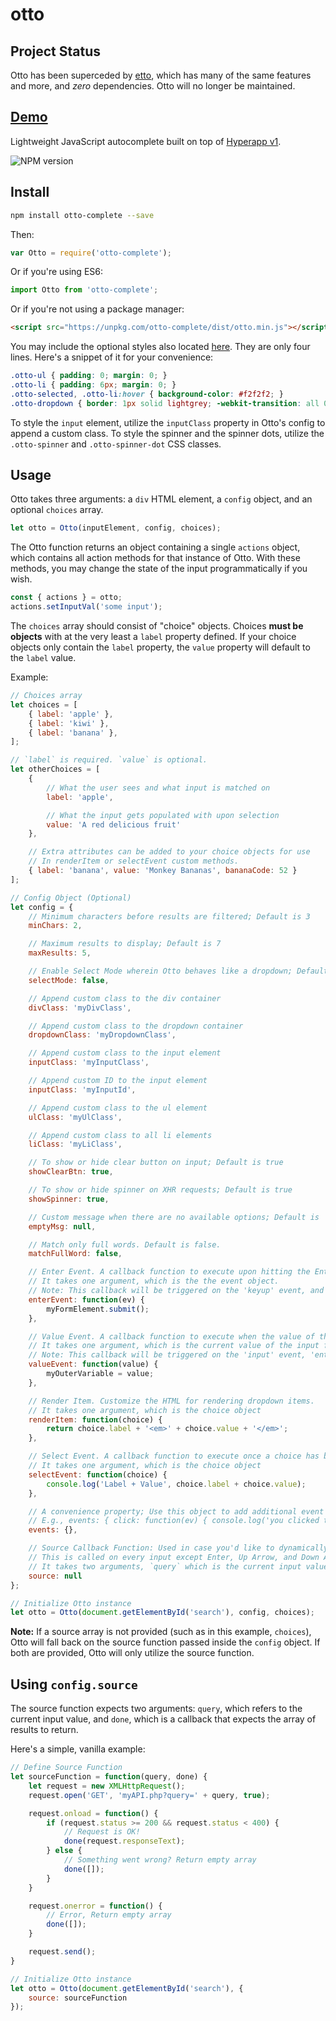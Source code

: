 otto
===

## Project Status

Otto has been superceded by [etto](https://github.com/kevinfiol/etto), which has many of the same features and more, and *zero* dependencies. Otto will no longer be maintained.

## [Demo](https://kevinfiol.com/otto/)

Lightweight JavaScript autocomplete built on top of [Hyperapp v1](https://github.com/jorgebucaran/hyperapp/tree/V1).

![NPM version](https://badge.fury.io/js/otto-complete.svg)

## Install

```bash
npm install otto-complete --save
```

Then:
```js
var Otto = require('otto-complete');
```

Or if you're using ES6:
```js
import Otto from 'otto-complete';
```

Or if you're not using a package manager:
```html
<script src="https://unpkg.com/otto-complete/dist/otto.min.js"></script>
```

You may include the optional styles also located [here](https://github.com/kevinfiol/otto/blob/master/dist/otto.css).
They are only four lines. Here's a snippet of it for your convenience:
```css
.otto-ul { padding: 0; margin: 0; }
.otto-li { padding: 6px; margin: 0; }
.otto-selected, .otto-li:hover { background-color: #f2f2f2; }
.otto-dropdown { border: 1px solid lightgrey; -webkit-transition: all 0.5s; transition: all 0.5s; }
```

To style the `input` element, utilize the `inputClass` property in Otto's config to append a custom class.
To style the spinner and the spinner dots, utilize the `.otto-spinner` and `.otto-spinner-dot` CSS classes.

## Usage
Otto takes three arguments: a `div` HTML element, a `config` object, and an optional `choices` array. 
```js
let otto = Otto(inputElement, config, choices);
```

The Otto function returns an object containing a single `actions` object, which contains all action methods for that instance of Otto. With these methods, you may change the state of the input programmatically if you wish.
```js
const { actions } = otto;
actions.setInputVal('some input');
```

The `choices` array should consist of "choice" objects. Choices **must be objects** with at the very least a `label` property defined. If your choice objects only contain the `label` property, the `value` property will default to the `label` value.

Example:
```js
// Choices array
let choices = [
	{ label: 'apple' },
	{ label: 'kiwi' },
	{ label: 'banana' },
];

// `label` is required. `value` is optional.
let otherChoices = [
	{
		// What the user sees and what input is matched on
		label: 'apple',

		// What the input gets populated with upon selection
		value: 'A red delicious fruit'
	},

	// Extra attributes can be added to your choice objects for use
	// In renderItem or selectEvent custom methods.
	{ label: 'banana', value: 'Monkey Bananas', bananaCode: 52 }
];

// Config Object (Optional)
let config = {
	// Minimum characters before results are filtered; Default is 3
	minChars: 2,

	// Maximum results to display; Default is 7		
	maxResults: 5,

	// Enable Select Mode wherein Otto behaves like a dropdown; Default is false
	selectMode: false,

	// Append custom class to the div container
	divClass: 'myDivClass',

	// Append custom class to the dropdown container
	dropdownClass: 'myDropdownClass',

	// Append custom class to the input element
	inputClass: 'myInputClass',

	// Append custom ID to the input element
	inputClass: 'myInputId',

	// Append custom class to the ul element
	ulClass: 'myUlClass',

	// Append custom class to all li elements	
	liClass: 'myLiClass',

	// To show or hide clear button on input; Default is true
	showClearBtn: true,

	// To show or hide spinner on XHR requests; Default is true
	showSpinner: true,

	// Custom message when there are no available options; Default is 'No Options'
	emptyMsg: null,

	// Match only full words. Default is false.
	matchFullWord: false,

	// Enter Event. A callback function to execute upon hitting the Enter Key.
	// It takes one argument, which is the the event object.
	// Note: This callback will be triggered on the 'keyup' event, and only executes when the dropdown is hidden
	enterEvent: function(ev) {
		myFormElement.submit();
	},

	// Value Event. A callback function to execute when the value of the input is changed
	// It takes one argument, which is the current value of the input field
	// Note: This callback will be triggered on the 'input' event, 'enter' event, and when a dropdown item is selected.
	valueEvent: function(value) {
		myOuterVariable = value;
	},

	// Render Item. Customize the HTML for rendering dropdown items.
	// It takes one argument, which is the choice object
	renderItem: function(choice) {
		return choice.label + '<em>' + choice.value + '</em>';
	},

	// Select Event. A callback function to execute once a choice has been selected.
	// It takes one argument, which is the choice object
	selectEvent: function(choice) {
		console.log('Label + Value', choice.label + choice.value);
	},

	// A convenience property; Use this object to add additional event listeners to the input element
	// E.g., events: { click: function(ev) { console.log('you clicked the input box!'); } }
	events: {},

	// Source Callback Function: Used in case you'd like to dynamically retrieve results via an XMLHttpRequest, f.e.
	// This is called on every input except Enter, Up Arrow, and Down Arrow
	// It takes two arguments, `query` which is the current input value, and `done`, a callback that will update the prediction list
	source: null
};

// Initialize Otto instance
let otto = Otto(document.getElementById('search'), config, choices);
```

**Note:** If a source array is not provided (such as in this example, `choices`), Otto will fall back on the source function passed inside the `config` object. If both are provided, Otto will only utilize the source function.

## Using `config.source`

The source function expects two arguments: `query`, which refers to the current input value, and `done`, which is a callback that expects the array of results to return.

Here's a simple, vanilla example:

```js
// Define Source Function
let sourceFunction = function(query, done) {
	let request = new XMLHttpRequest();
	request.open('GET', 'myAPI.php?query=' + query, true);

	request.onload = function() {
		if (request.status >= 200 && request.status < 400) {
			// Request is OK!
			done(request.responseText);
		} else {
			// Something went wrong? Return empty array
			done([]);
		}
	}

	request.onerror = function() {
		// Error, Return empty array
		done([]);
	}

	request.send();
}

// Initialize Otto instance
let otto = Otto(document.getElementById('search'), {
	source: sourceFunction
});
```
